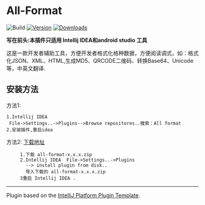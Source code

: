 # All-Format

![Build](https://github.com/iamsxm/all-format/workflows/Build/badge.svg)
[![Version](https://img.shields.io/jetbrains/plugin/v/MARKETPLACE_ID.svg)](https://plugins.jetbrains.com/plugin/MARKETPLACE_ID)
[![Downloads](https://img.shields.io/jetbrains/plugin/d/MARKETPLACE_ID.svg)](https://plugins.jetbrains.com/plugin/MARKETPLACE_ID)

<!-- Plugin description -->
**写在前头:本插件只适用 Intellij IDEA和android studio  工具**

这是一款开发者辅助工具，方便开发者格式化格种数据，方便阅读调式，如：格式化JSON、XML、HTML,生成MD5、QRCODE二维码、转换Base64、Unicode等，中英文翻译.

<!-- Plugin description end -->

## 安装方法

方法1:  
~~~
1.Intellij IDEA 
 File->Settings..->Plugins-->Browse repositores..搜索：All format
2.安装插件,重启idea
~~~

方法2: [下载地址](https://github.com/iamsxm/all-format/releases)
~~~
     1.下载 all-format-x.x.x.zip 
     2.Intellij IDEA  File->Settings..->Plugins
       --> install plugin from disk..
       导入下载的 all-format-x.x.x.zip
     3重启 Intellij IDEA .
~~~


---
Plugin based on the [IntelliJ Platform Plugin Template][template].

[template]: https://github.com/JetBrains/intellij-platform-plugin-template
[docs:plugin-description]: https://plugins.jetbrains.com/docs/intellij/plugin-user-experience.html#plugin-description-and-presentation
